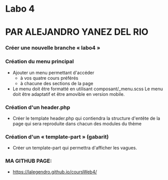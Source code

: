 # Labo 4

# PAR ALEJANDRO YANEZ DEL RIO

### Créer une nouvelle branche « labo4 »

### Création du menu principal

- Ajouter un menu permettant d'accéder
  - à vos quatre cours préférés
  - à chacune des sections de la page
- Le menu doit être formatté en utilisant
  composant/\_menu.scss
  Le menu doit être adaptatif et être amovible en version mobile.

### Création d'un header.php

- Créer le template header.php qui contiendra la structure d'entête de la page qui sera reproduite dans chacun des modules du thème

### Création d'un « template-part » (gabarit)

- Créer un template-part qui permettra d'afficher les vagues.

### MA GITHUB PAGE:

- https://lalegendro.github.io/coursWeb4/
